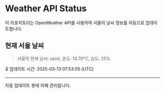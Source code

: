
# Weather API Status

이 리포지토리는 OpenWeather API를 사용하여 서울의 날씨 정보를 자동으로 업데이트합니다.

## 현재 서울 날씨
> 서울의 현재 날씨: sand, 온도: 14.76°C, 습도: 25%

⏳ 업데이트 시간: 2025-03-13 07:53:05 (UTC)

---
자동 업데이트 봇에 의해 관리됩니다.
